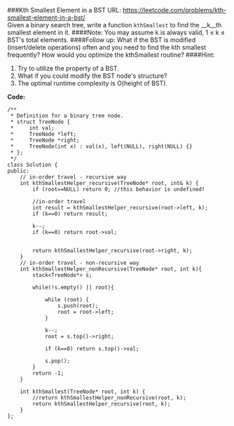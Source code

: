###Kth Smallest Element in a BST
URL: https://leetcode.com/problems/kth-smallest-element-in-a-bst/</br>
Given a binary search tree, write a function `kthSmallest` to find the __k__th smallest element in it.
####Note: 
You may assume k is always valid, 1 ≤ k ≤ BST's total elements.
####Follow up:
What if the BST is modified (insert/delete operations) often and you need to find the kth smallest frequently? How would you optimize the kthSmallest routine?
####Hint:

1. Try to utilize the property of a BST.
2. What if you could modify the BST node's structure?
3. The optimal runtime complexity is O(height of BST).

__Code:__

	/**
	 * Definition for a binary tree node.
	 * struct TreeNode {
	 *     int val;
	 *     TreeNode *left;
	 *     TreeNode *right;
	 *     TreeNode(int x) : val(x), left(NULL), right(NULL) {}
	 * };
	 */
	class Solution {
	public:
	    // in-order travel - recursive way
	    int kthSmallestHelper_recursive(TreeNode* root, int& k) {
	        if (root==NULL) return 0; //this behavior is undefined!
	        
	        //in-order travel
	        int result = kthSmallestHelper_recursive(root->left, k);
	        if (k==0) return result;
	        
	        k--;
	        if (k==0) return root->val;
	        
	        
	        return kthSmallestHelper_recursive(root->right, k);
	    }
	    // in-order travel - non-recursive way
	    int kthSmallestHelper_nonRecursive(TreeNode* root, int k){
	        stack<TreeNode*> s;
	        
	        while(!s.empty() || root){
	            
	            while (root) { 
	                s.push(root);
	                root = root->left;
	            }
	            
	            k--;
	            root = s.top()->right;

	            if (k==0) return s.top()->val;
	            
	            s.pop();
	        }
	        return -1;
	    }
	    
	    int kthSmallest(TreeNode* root, int k) {
	        //return kthSmallestHelper_nonRecursive(root, k);
	        return kthSmallestHelper_recursive(root, k);
	    }
	};
